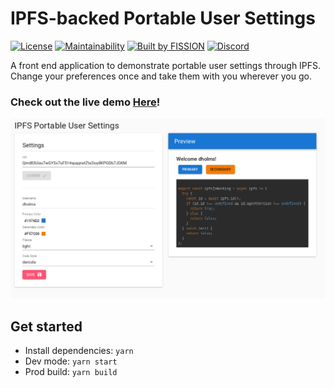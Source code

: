 # IPFS-backed Portable User Settings

[![License](https://img.shields.io/badge/License-Apache%202.0-blue.svg)](https://github.com/fission-suite/blob/master/LICENSE)
[![Maintainability](https://api.codeclimate.com/v1/badges/e42dbbb3d86970d159d9/maintainability)](https://codeclimate.com/github/fission-suite/ipfs-user-settings/maintainability)
[![Built by FISSION](https://img.shields.io/badge/⌘-Built_by_FISSION-purple.svg)](https://fission.codes)
[![Discord](https://img.shields.io/discord/478735028319158273.svg)](https://discord.gg/zAQBDEq)

A front end application to demonstrate portable user settings through IPFS. Change your preferences once and take them with you wherever you go.

### Check out the live demo [Here](https://fission-suite.github.io/ipfs-user-settings/)!

![Screenshot](./screenshot.png)

## Get started
- Install dependencies: `yarn`
- Dev mode: `yarn start`
- Prod build: `yarn build`

